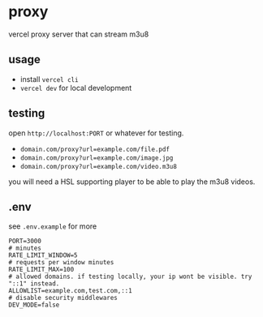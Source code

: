 # proxy
vercel proxy server that can stream m3u8

## usage
 - install `vercel cli`
 - `vercel dev` for local development


## testing
open `http://localhost:PORT` or whatever for testing.
 - `domain.com/proxy?url=example.com/file.pdf`
 - `domain.com/proxy?url=example.com/image.jpg`
 - `domain.com/proxy?url=example.com/video.m3u8`

you will need a HSL supporting player to be able to play the m3u8 videos.

## .env
see `.env.example` for more
```
PORT=3000
# minutes
RATE_LIMIT_WINDOW=5
# requests per window minutes 
RATE_LIMIT_MAX=100
# allowed domains. if testing locally, your ip wont be visible. try "::1" instead.
ALLOWLIST=example.com,test.com,::1
# disable security middlewares
DEV_MODE=false
```
